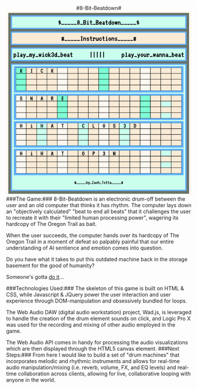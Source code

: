 <center>
#8-Bit-Beatdown#
</center>

<center>
<img src="assets/8-bit-beatdown-img.png"/>
</center>
###The Game:###
8-Bit-Beatdown is an electronic drum-off between the user and an old computer that thinks it has rhythm. The computer lays down an "objectively calculated" "beat to end all beats" that it challenges the user to recreate it with their "limited human processing power", wagering its hardcopy of The Oregon Trail as bait. 

When the user succeeds, the computer hands over its hardcopy of The Oregon Trail in a moment of defeat so palpably painful that our entire understanding of AI sentience and emotion comes into question.

Do you have what it takes to put this outdated machine back in the storage basement for the good of humanity?

Someone's gotta <a href="https://ztotta.github.io/8bitbeatdown/">do it</a>...


###Technologies Used:###
The skeleton of this game is built on HTML & CSS, while Javascript & JQuery power the user interaction and user experience through DOM-manipulation and obsessively bundled for loops. 

The Web Audio DAW (digital audio workstation) project, Wad.js, is leveraged to handle the creation of the drum element sounds on click, and Logic Pro X was used for the recording and mixing of other audio employed in the game.  

The Web Audio API comes in handy for processing the audio visualizations which are then displayed through the HTML5 canvas element. 
###Next Steps:###
From here I would like to build a set of "drum machines" that incorporates melodic and rhythmic instruments and allows for real-time audio manipulation/mixing (i.e. reverb, volume, FX, and EQ levels) and real-time collaboration across clients, allowing for live, collaborative looping with anyone in the world. 